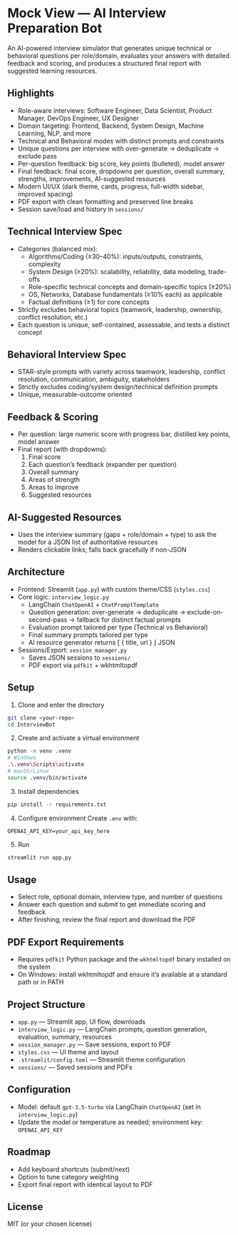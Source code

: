 # Mock View — AI Interview Preparation Bot

An AI-powered interview simulator that generates unique technical or behavioral questions per role/domain, evaluates your answers with detailed feedback and scoring, and produces a structured final report with suggested learning resources.

## Highlights

- Role-aware interviews: Software Engineer, Data Scientist, Product Manager, DevOps Engineer, UX Designer
- Domain targeting: Frontend, Backend, System Design, Machine Learning, NLP, and more
- Technical and Behavioral modes with distinct prompts and constraints
- Unique questions per interview with over-generate → deduplicate → exclude pass
- Per-question feedback: big score, key points (bulleted), model answer
- Final feedback: final score, dropdowns per question, overall summary, strengths, improvements, AI-suggested resources
- Modern UI/UX (dark theme, cards, progress, full-width sidebar, improved spacing)
- PDF export with clean formatting and preserved line breaks
- Session save/load and history in `sessions/`

## Technical Interview Spec

- Categories (balanced mix):
  - Algorithms/Coding (≥30–40%): inputs/outputs, constraints, complexity
  - System Design (≥20%): scalability, reliability, data modeling, trade-offs
  - Role-specific technical concepts and domain-specific topics (≥20%)
  - OS, Networks, Database fundamentals (≥10% each) as applicable
  - Factual definitions (≥1) for core concepts
- Strictly excludes behavioral topics (teamwork, leadership, ownership, conflict resolution, etc.)
- Each question is unique, self-contained, assessable, and tests a distinct concept

## Behavioral Interview Spec

- STAR-style prompts with variety across teamwork, leadership, conflict resolution, communication, ambiguity, stakeholders
- Strictly excludes coding/system design/technical definition prompts
- Unique, measurable-outcome oriented

## Feedback & Scoring

- Per question: large numeric score with progress bar, distilled key points, model answer
- Final report (with dropdowns):
  1. Final score
  2. Each question’s feedback (expander per question)
  3. Overall summary
  4. Areas of strength
  5. Areas to improve
  6. Suggested resources

## AI-Suggested Resources

- Uses the interview summary (gaps + role/domain + type) to ask the model for a JSON list of authoritative resources
- Renders clickable links; falls back gracefully if non-JSON

## Architecture

- Frontend: Streamlit (`app.py`) with custom theme/CSS (`styles.css`)
- Core logic: `interview_logic.py`
  - LangChain `ChatOpenAI` + `ChatPromptTemplate`
  - Question generation: over-generate → deduplicate → exclude-on-second-pass → fallback for distinct factual prompts
  - Evaluation prompt tailored per type (Technical vs Behavioral)
  - Final summary prompts tailored per type
  - AI resource generator returns [ { title, url } ] JSON
- Sessions/Export: `session_manager.py`
  - Saves JSON sessions to `sessions/`
  - PDF export via `pdfkit` + wkhtmltopdf

## Setup

1. Clone and enter the directory
```bash
git clone <your-repo>
cd InterviewBot
```
2. Create and activate a virtual environment
```bash
python -m venv .venv
# Windows
.\.venv\Scripts\activate
# macOS/Linux
source .venv/bin/activate
```
3. Install dependencies
```bash
pip install -r requirements.txt
```
4. Configure environment
Create `.env` with:
```
OPENAI_API_KEY=your_api_key_here
```
5. Run
```bash
streamlit run app.py
```

## Usage

- Select role, optional domain, interview type, and number of questions
- Answer each question and submit to get immediate scoring and feedback
- After finishing, review the final report and download the PDF

## PDF Export Requirements

- Requires `pdfkit` Python package and the `wkhtmltopdf` binary installed on the system
- On Windows: install wkhtmltopdf and ensure it’s available at a standard path or in PATH

## Project Structure

- `app.py` — Streamlit app, UI flow, downloads
- `interview_logic.py` — LangChain prompts, question generation, evaluation, summary, resources
- `session_manager.py` — Save sessions, export to PDF
- `styles.css` — UI theme and layout
- `.streamlit/config.toml` — Streamlit theme configuration
- `sessions/` — Saved sessions and PDFs

## Configuration

- Model: default `gpt-3.5-turbo` via LangChain `ChatOpenAI` (set in `interview_logic.py`)
- Update the model or temperature as needed; environment key: `OPENAI_API_KEY`

## Roadmap

- Add keyboard shortcuts (submit/next)
- Option to tune category weighting
- Export final report with identical layout to PDF

## License

MIT (or your chosen license)
